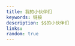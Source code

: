 ```yaml
---
title: 我的小伙伴们
keywords: 链接
description: $$的小伙伴们
links:
random: true
---
```


<YunLinks :links="frontmatter.links" :random="frontmatter.random" />
